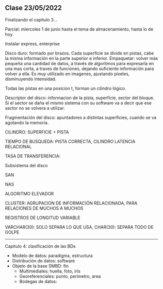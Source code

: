 ## Clase 23/05/2022

Finalizando el capitulo 3...

Parcial: miercoles 1 de junio hasta el tema de almacenamiento, hasta lo de hoy.

Instalar express, enterprise 

Disco duro: formado por brazos. Cada superficie se divide en pistas, cabe la misma información en la parte superior e inferior.
Empaquetar: volver más pequeña una cantidad de datos, a través de algoritmos para expresarla en una mas corta, a traves de funciones, dejando suficiente
información para volver a ella. Es muy utilizado
en imagenes, ajustando pixeles, disminuyendo intensidad. 

Todas las pistas en una posicion t, forman un cilindro lógico. 

Descriptor del disco: informacion de la pista, superficie, sector del bloque. Si el sector se daña el mismo sistema con su software va a decir que ese sector no se volvera a 
utilizar. 

Fragmentación del disco: apuntadores a distintas superficies, cuando se va agotando la memoria.

CILINDRO: SUPERFICIE + PISTA 


TIEMPO DE BUSQUEDA: PISTA CORRECTA, CILINDRO
LATENCIA RELACIONAL

TASA DE TRANSFERENCIA: 

Subsistema del disco

SAN 

NAS 

ALGORITMO ELEVADOR

CLUSTER: AGRUPACION DE INFORMACIÓN RELACIONADA, PARA RELACIONES DE MUCHOS A MUCHOS

REGISTROS DE LONGITUD VARIABLE

VARCHAR(30): SOLO SEPARA LO QUE USA, CHAR(30): SEPARA TODO DE GOLPE



--- 

Capitulo 4: clasificación de las BDs 

- Modelo de datos: paradigma, estructura
- Distribución de datos: software
- Objeto de la base SMBD: fin
    - Multimediales: huella, foto, iris
    - Georeferenciales: punto, perimetro, area
    - Bodegas de datos:
    







